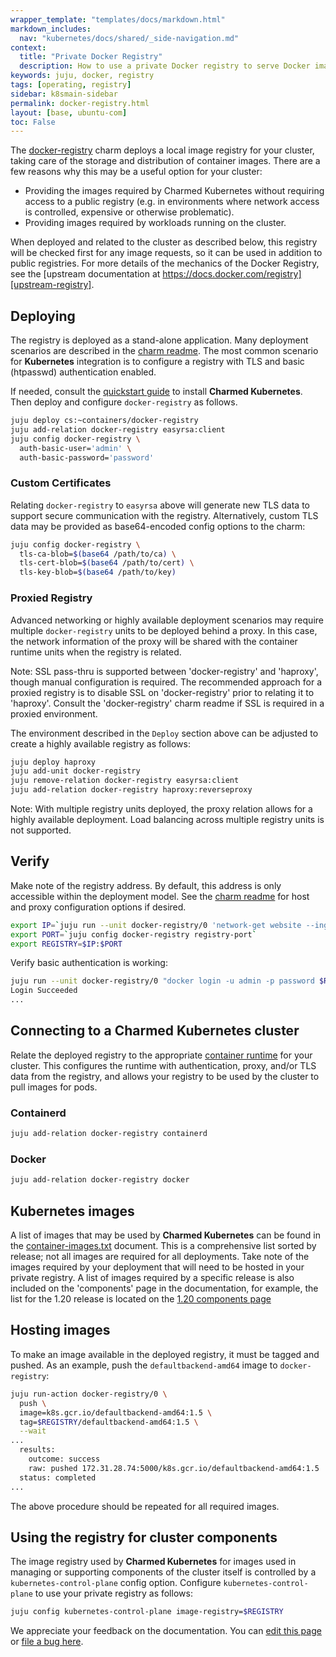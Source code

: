 ```yaml
---
wrapper_template: "templates/docs/markdown.html"
markdown_includes:
  nav: "kubernetes/docs/shared/_side-navigation.md"
context:
  title: "Private Docker Registry"
  description: How to use a private Docker registry to serve Docker images to your Kubernetes cluster components.
keywords: juju, docker, registry
tags: [operating, registry]
sidebar: k8smain-sidebar
permalink: docker-registry.html
layout: [base, ubuntu-com]
toc: False
---
```


The [docker-registry][registry-charm] charm deploys a local image registry 
for your cluster, taking care of the storage and distribution of 
container images. There are a few reasons why this may be a useful option
for your cluster:

-  Providing the images required by Charmed Kubernetes without requiring
   access to a public registry (e.g. in environments where network access
   is controlled, expensive or otherwise problematic).
-  Providing images required by workloads running on the cluster.

When deployed and related to the cluster as described below, this 
registry will be checked first for any image requests, so it can be used
in addition to public registries. For more details of the mechanics of 
the Docker Registry, see the
[upstream documentation at https://docs.docker.com/registry][upstream-registry].

## Deploying

The registry is deployed as a stand-alone application. Many deployment
scenarios are described in the [charm readme][registry-charm]. The most common
scenario for **Kubernetes** integration is to configure a registry with TLS
and basic (htpasswd) authentication enabled.

If needed, consult the [quickstart guide][quickstart] to install
**Charmed Kubernetes**. Then deploy and configure `docker-registry` as
follows.

```bash
juju deploy cs:~containers/docker-registry
juju add-relation docker-registry easyrsa:client
juju config docker-registry \
  auth-basic-user='admin' \
  auth-basic-password='password'
```

### Custom Certificates

Relating `docker-registry` to `easyrsa` above will generate new TLS data
to support secure communication with the registry. Alternatively, custom
TLS data may be provided as base64-encoded config options to the charm:

```bash
juju config docker-registry \
  tls-ca-blob=$(base64 /path/to/ca) \
  tls-cert-blob=$(base64 /path/to/cert) \
  tls-key-blob=$(base64 /path/to/key)
```

### Proxied Registry

Advanced networking or highly available deployment scenarios may require
multiple `docker-registry` units to be deployed behind a proxy. In this case,
the network information of the proxy will be shared with the container runtime
units when the registry is related.

<div class="p-notification--information">
  <p markdown="1" class="p-notification__response">
    <span class="p-notification__status">Note:</span>
SSL pass-thru is supported between 'docker-registry' and 'haproxy', though
manual configuration is required. The recommended approach for a proxied
registry is to disable SSL on 'docker-registry' prior to relating it to
'haproxy'. Consult the 'docker-registry' charm readme if SSL is required in a
proxied environment.
  </p>
</div>

The environment described in the `Deploy` section above can be adjusted to
create a highly available registry as follows:

```bash
juju deploy haproxy
juju add-unit docker-registry
juju remove-relation docker-registry easyrsa:client
juju add-relation docker-registry haproxy:reverseproxy
```

<div class="p-notification--information">
  <p markdown="1" class="p-notification__response">
    <span class="p-notification__status">Note:</span>
With multiple registry units deployed, the proxy relation allows for a
highly available deployment. Load balancing across multiple registry units is
not supported.
  </p>
</div>

## Verify

Make note of the registry address. By default, this address is only accessible
within the deployment model. See the [charm readme][registry-charm] for host
and proxy configuration options if desired.

```bash
export IP=`juju run --unit docker-registry/0 'network-get website --ingress-address'`
export PORT=`juju config docker-registry registry-port`
export REGISTRY=$IP:$PORT
```

Verify basic authentication is working:

```bash
juju run --unit docker-registry/0 "docker login -u admin -p password $REGISTRY"
Login Succeeded
...
```

## Connecting to a Charmed Kubernetes cluster

Relate the deployed registry to the appropriate
[container runtime][container-runtime] for your cluster. This configures
the runtime with authentication, proxy, and/or TLS data from the registry,
and allows your registry to be used by the cluster to pull images for pods.

### Containerd

```bash
juju add-relation docker-registry containerd
```

### Docker

```bash
juju add-relation docker-registry docker
```

## Kubernetes images

A list of images that may be used by **Charmed Kubernetes** can be found in
the [container-images.txt][container-images-txt] document. This is a
comprehensive list sorted by release; not all images are required for all
deployments. Take note of the images required by your deployment that will
need to be hosted in your private registry. A list of images required by
a specific release is also included on the 'components' page in the 
documentation, for example, the list for the 1.20 release is located on the
[1.20 components page][1.20]

## Hosting images

To make an image available in the deployed registry, it must be tagged and
pushed. As an example, push the `defaultbackend-amd64` image to
`docker-registry`:

```bash
juju run-action docker-registry/0 \
  push \
  image=k8s.gcr.io/defaultbackend-amd64:1.5 \
  tag=$REGISTRY/defaultbackend-amd64:1.5 \
  --wait
...
  results:
    outcome: success
    raw: pushed 172.31.28.74:5000/k8s.gcr.io/defaultbackend-amd64:1.5
  status: completed
...
```

The above procedure should be repeated for all required images.

## Using the registry for cluster components

The image registry used by **Charmed Kubernetes** for images used in managing
or supporting components of the cluster itself is controlled by a `kubernetes-control-plane`
config option. Configure `kubernetes-control-plane` to use your private registry as follows:

```bash
juju config kubernetes-control-plane image-registry=$REGISTRY
```

<!-- LINKS -->

[registry-charm]: https://jaas.ai/u/containers/docker-registry
[upstream-registry]: https://docs.docker.com/registry/
[quickstart]: /kubernetes/docs/quickstart
[container-runtime]: /kubernetes/docs/container-runtime
[container-images-txt]: https://github.com/charmed-kubernetes/bundle/blob/master/container-images.txt
[1.20]: /kubernetes/docs/1.20/components#images

<!-- FEEDBACK -->
<!-- FEEDBACK -->
<div class="p-notification--information">
  <div class="p-notification__content">
    <p class="p-notification__message">We appreciate your feedback on the documentation. You can
    <a href="https://github.com/charmed-kubernetes/kubernetes-docs/edit/main/pages/k8s/docker-registry.md" >edit this page</a>
    or
    <a href="https://github.com/charmed-kubernetes/kubernetes-docs/issues/new" >file a bug here</a>.</p>
  </div>
</div>

